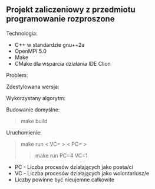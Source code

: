 ## Projekt zaliczeniowy z przedmiotu programowanie rozproszone

Technologia:
- C++ w standardzie gnu++2a
- OpenMPI 5.0
- Make
- CMake dla wsparcia działania IDE Clion

Problem:


Zdestylowana wersja:


Wykorzystany algorytm:

Budowanie domyślne:
> make build

Uruchomienie:
> make run < VC= > < PC= >
>> make run PC=4 VC=1
- PC - Liczba procesów działających jako poeta/ci
- VC - Liczba procesów działających jako wolontariusz/e
- Liczby powinne być nieujemne całkowite
